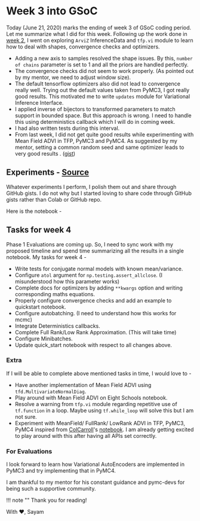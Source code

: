 # Week 3 into GSoC

Today (June 21, 2020) marks the ending of week 3 of GSoC coding period. Let me summarize what I did for this week. Following up the work done in [week 2](/gsoc/week-2-into-gsoc), I went on exploring `ArviZ` InferenceData and `tfp.vi` module to learn how to deal with shapes, convergence checks and optimizers.

- Adding a new axis to samples resolved the shape issues. By this, `number of chains` parameter is set to 1 and all the priors are handled perfectly.
- The convergence checks did not seem to work properly. (As pointed out by my mentor, we need to adjust window size).
- The default tensorflow optimizers also did not lead to convergence really well. Trying out the default values taken from PyMC3, I got really good results. This motivated me to write `updates` module for Variational Inference Interface.
- I applied inverse of bijectors to transformed parameters to match support in bounded space. But this approach is wrong. I need to handle this using deterministics callback which I will do in coming week.
- I had also written tests during this interval.
- From last week, I did not get quite good results while experimenting with Mean Field ADVI in TFP, PyMC3 and PyMC4. As suggested by my mentor, setting a common random seed and same optimizer leads to very good results . ([gist](https://gist.github.com/Sayam753/df2d11b6b5a1e875710656ecc013fad5))

## Experiments - [Source](https://gist.github.com/Sayam753/080a8daca8cadd30b350d7fb88cff293)

Whatever experiments I perform, I polish them out and share through GitHub gists. I do not why but I started loving to share code through GitHub gists rather than Colab or GitHub repo.

Here is the notebook -

<script src="https://gist.github.com/Sayam753/080a8daca8cadd30b350d7fb88cff293.js"></script>

## Tasks for week 4

Phase 1 Evaluations are coming up. So, I need to sync work with my proposed timeline and spend time summarizing all the results in a single notebook. My tasks for week 4 -

- Write tests for conjugate normal models with known mean/variance.
- Configure `atol` argument for `np.testing.assert_allclose`. (I misunderstood how this parameter works)
- Complete docs for optimizers by adding `**kwargs` option and writing corresponding maths equations.
- Properly configure convergence checks and add an example to quickstart notebook.
- Configure autobatching. (I need to understand how this works for mcmc)
- Integrate Deterministics callbacks.
- Complete Full Rank/Low Rank Approximation. (This will take time)
- Configure Minibatches.
- Update quick_start notebook with respect to all changes above.

### Extra

If I will be able to complete above mentioned tasks in time, I would love to -

- Have another implementation of Mean Field ADVI using `tfd.MultivariateNormalDiag`.
- Play around with Mean Field ADVI on Eight Schools notebook.
- Resolve a warning from `tfp.vi` module regarding repetitive use of `tf.function` in a loop. Maybe using `tf.while_loop` will solve this but I am not sure.
- Experiment with MeanField/ FullRank/ LowRank ADVI in TFP, PyMC3, PyMC4 inspired from [ColCarroll](https://github.com/ColCarroll)'s [notebook](https://nbviewer.jupyter.org/gist/ColCarroll/d673a3af7169bd713bcbdb9445d4a543). I am already getting excited to play around with this after having all APIs set correctly.

### For Evaluations

I look forward to learn how Variational AutoEncoders are implemented in PyMC3 and try implementing that in PyMC4.

I am thankful to my mentor for his constant guidance and pymc-devs for being such a supportive community.

!!! note ""
    Thank you for reading!

With :heart:,
Sayam
